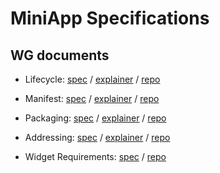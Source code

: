 # MiniApp Specifications

## WG documents

* Lifecycle: [spec](https://w3c.github.io/miniapp-lifecycle/) / [explainer](https://github.com/w3c/miniapp-lifecycle/blob/main/docs/explainer.md) / [repo](https://github.com/w3c/miniapp-lifecycle)
* Manifest: [spec](https://w3c.github.io/miniapp-manifest/) / [explainer](https://github.com/w3c/miniapp-manifest/blob/main/docs/explainer.md) / [repo](https://github.com/w3c/miniapp-manifest)
* Packaging: [spec](https://w3c.github.io/miniapp-packaging/) / [explainer](https://github.com/w3c/miniapp-packaging/blob/main/docs/explainer.md) / [repo](https://github.com/w3c/miniapp-packaging)

* Addressing: [spec](https://w3c.github.io/miniapp/specs/uri/) / [explainer](https://github.com/w3c/miniapp/blob/gh-pages/specs/uri/docs/explainer.md) / [repo](https://github.com/w3c/miniapp-addressing)
* Widget Requirements: [spec](https://w3c.github.io/miniapp-widget-req/) / [repo](https://github.com/w3c/miniapp-widget-req)
